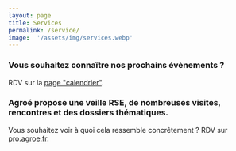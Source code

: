 ```yaml
---
layout: page
title: Services
permalink: /service/
image:  '/assets/img/services.webp'
---
```


### Vous souhaitez connaître nos prochains évènements ?
RDV sur la <a href="../evenement">page "calendrier"</a>.

### Agroé propose une veille RSE, de nombreuses visites, rencontres et des dossiers thématiques.
Vous souhaitez voir à quoi cela ressemble concrêtement ?
RDV sur <a href="http://pro.agroe.fr">pro.agroe.fr</a>.



